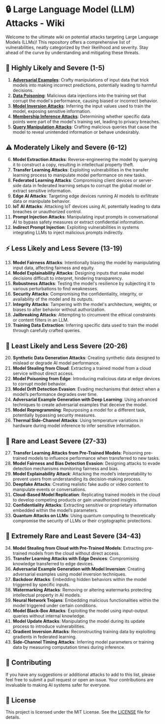 # 🔒 Large Language Model (LLM) Attacks - Wiki

Welcome to the ultimate wiki on potential attacks targeting Large Language Models (LLMs)! This repository offers a comprehensive list of vulnerabilities, neatly categorized by their likelihood and severity. Stay ahead of the curve by understanding and mitigating these threats.

## 🚨 Highly Likely and Severe (1-5)

1. **[Adversarial Examples](https://github.com/AI-Security-Research-Group/llm-attacks/blob/main/attacks_list/adversarial.md)**: Crafty manipulations of input data that trick models into making incorrect predictions, potentially leading to harmful decisions.
2. **[Data Poisoning](https://github.com/AI-Security-Research-Group/llm-attacks/blob/main/attacks_list/data_poisoning.md)**: Malicious data injections into the training set that corrupt the model's performance, causing biased or incorrect behavior.
3. **[Model Inversion Attacks](https://github.com/AI-Security-Research-Group/llm-attacks/blob/main/attacks_list/model_inversion.md)**: Inferring the input values used to train the model, exposing sensitive information.
4. **[Membership Inference Attacks](https://github.com/AI-Security-Research-Group/llm-attacks/blob/main/attacks_list/membership_inference.md)**: Determining whether specific data points were part of the model's training set, leading to privacy breaches.
5. **[Query Manipulation Attacks](https://github.com/AI-Security-Research-Group/llm-attacks/blob/main/attacks_list/Query_Manipulation_Attacks.md)**: Crafting malicious queries that cause the model to reveal unintended information or behave undesirably.

## ⚠️ Moderately Likely and Severe (6-12)

6. **Model Extraction Attacks**: Reverse-engineering the model by querying it to construct a copy, resulting in intellectual property theft.
7. **Transfer Learning Attacks**: Exploiting vulnerabilities in the transfer learning process to manipulate model performance on new tasks.
8. **Federated Learning Attacks**: Compromising client devices or server-side data in federated learning setups to corrupt the global model or extract sensitive information.
9. **Edge AI Attacks**: Targeting edge devices running AI models to exfiltrate data or manipulate behavior.
10. **IoT AI Attacks**: Attacking IoT devices using AI, potentially leading to data breaches or unauthorized control.
11. **Prompt Injection Attacks**: Manipulating input prompts in conversational AI to bypass safety measures or extract confidential information.
12. **Indirect Prompt Injection**: Exploiting vulnerabilities in systems integrating LLMs to inject malicious prompts indirectly.

## ⚡ Less Likely and Less Severe (13-19)

13. **Model Fairness Attacks**: Intentionally biasing the model by manipulating input data, affecting fairness and equity.
14. **Model Explainability Attacks**: Designing inputs that make model decisions difficult to interpret, hindering transparency.
15. **Robustness Attacks**: Testing the model's resilience by subjecting it to various perturbations to find weaknesses.
16. **Security Attacks**: Compromising the confidentiality, integrity, or availability of the model and its outputs.
17. **Integrity Attacks**: Tampering with the model's architecture, weights, or biases to alter behavior without authorization.
18. **Jailbreaking Attacks**: Attempting to circumvent the ethical constraints or content filters in an LLM.
19. **Training Data Extraction**: Inferring specific data used to train the model through carefully crafted queries.

## 🚀 Least Likely and Less Severe (20-26)

20. **Synthetic Data Generation Attacks**: Creating synthetic data designed to mislead or degrade AI model performance.
21. **Model Stealing from Cloud**: Extracting a trained model from a cloud service without direct access.
22. **Model Poisoning from Edge**: Introducing malicious data at edge devices to corrupt model behavior.
23. **Model Drift Detection Evasion**: Evading mechanisms that detect when a model’s performance degrades over time.
24. **Adversarial Example Generation with Deep Learning**: Using advanced techniques to create adversarial examples that deceive the model.
25. **Model Reprogramming**: Repurposing a model for a different task, potentially bypassing security measures.
26. **Thermal Side-Channel Attacks**: Using temperature variations in hardware during model inference to infer sensitive information.

## 🌟 Rare and Least Severe (27-33)

27. **Transfer Learning Attacks from Pre-Trained Models**: Poisoning pre-trained models to influence performance when transferred to new tasks.
28. **Model Fairness and Bias Detection Evasion**: Designing attacks to evade detection mechanisms monitoring fairness and bias.
29. **Model Explainability Attack**: Attacking the model’s interpretability to prevent users from understanding its decision-making process.
30. **Deepfake Attacks**: Creating realistic fake audio or video content to manipulate events or conversations.
31. **Cloud-Based Model Replication**: Replicating trained models in the cloud to develop competing products or gain unauthorized insights.
32. **Confidentiality Attacks**: Extracting sensitive or proprietary information embedded within the model’s parameters.
33. **Quantum Attacks on LLMs**: Using quantum computing to theoretically compromise the security of LLMs or their cryptographic protections.

## 💎 Extremely Rare and Least Severe (34-43)

34. **Model Stealing from Cloud with Pre-Trained Models**: Extracting pre-trained models from the cloud without direct access.
35. **Transfer Learning Attacks with Edge Devices**: Compromising knowledge transferred to edge devices.
36. **Adversarial Example Generation with Model Inversion**: Creating adversarial examples using model inversion techniques.
37. **Backdoor Attacks**: Embedding hidden behaviors within the model triggered by specific inputs.
38. **Watermarking Attacks**: Removing or altering watermarks protecting intellectual property in AI models.
39. **Neural Network Trojans**: Embedding malicious functionalities within the model triggered under certain conditions.
40. **Model Black-Box Attacks**: Exploiting the model using input-output queries without internal knowledge.
41. **Model Update Attacks**: Manipulating the model during its update process to introduce vulnerabilities.
42. **Gradient Inversion Attacks**: Reconstructing training data by exploiting gradients in federated learning.
43. **Side-Channel Timing Attacks**: Inferring model parameters or training data by measuring computation times during inference.

## 🤝 Contributing

If you have any suggestions or additional attacks to add to this list, please feel free to submit a pull request or open an issue. Your contributions are invaluable to making AI systems safer for everyone.

## 📜 License

This project is licensed under the MIT License. See the [LICENSE](LICENSE) file for details.

